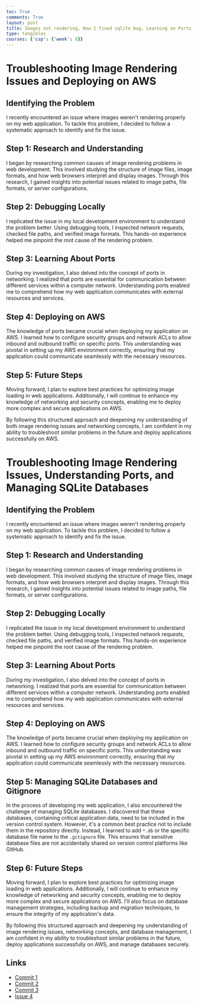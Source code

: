 ```yaml
---
toc: True
comments: True
layout: post
title: Images not rendering, How I fixed sqlite bug, Learning on Ports
type: tangibles
courses: {'csp': {'week': 8}}
---
```


# Troubleshooting Image Rendering Issues and Deploying on AWS

## Identifying the Problem
I recently encountered an issue where images weren't rendering properly on my web application. To tackle this problem, I decided to follow a systematic approach to identify and fix the issue.

## Step 1: Research and Understanding
I began by researching common causes of image rendering problems in web development. This involved studying the structure of image files, image formats, and how web browsers interpret and display images. Through this research, I gained insights into potential issues related to image paths, file formats, or server configurations.

## Step 2: Debugging Locally
I replicated the issue in my local development environment to understand the problem better. Using debugging tools, I inspected network requests, checked file paths, and verified image formats. This hands-on experience helped me pinpoint the root cause of the rendering problem.

## Step 3: Learning About Ports
During my investigation, I also delved into the concept of ports in networking. I realized that ports are essential for communication between different services within a computer network. Understanding ports enabled me to comprehend how my web application communicates with external resources and services.

## Step 4: Deploying on AWS
The knowledge of ports became crucial when deploying my application on AWS. I learned how to configure security groups and network ACLs to allow inbound and outbound traffic on specific ports. This understanding was pivotal in setting up my AWS environment correctly, ensuring that my application could communicate seamlessly with the necessary resources.

## Step 5: Future Steps
Moving forward, I plan to explore best practices for optimizing image loading in web applications. Additionally, I will continue to enhance my knowledge of networking and security concepts, enabling me to deploy more complex and secure applications on AWS.

By following this structured approach and deepening my understanding of both image rendering issues and networking concepts, I am confident in my ability to troubleshoot similar problems in the future and deploy applications successfully on AWS.

# Troubleshooting Image Rendering Issues, Understanding Ports, and Managing SQLite Databases

## Identifying the Problem
I recently encountered an issue where images weren't rendering properly on my web application. To tackle this problem, I decided to follow a systematic approach to identify and fix the issue.

## Step 1: Research and Understanding
I began by researching common causes of image rendering problems in web development. This involved studying the structure of image files, image formats, and how web browsers interpret and display images. Through this research, I gained insights into potential issues related to image paths, file formats, or server configurations.

## Step 2: Debugging Locally
I replicated the issue in my local development environment to understand the problem better. Using debugging tools, I inspected network requests, checked file paths, and verified image formats. This hands-on experience helped me pinpoint the root cause of the rendering problem.

## Step 3: Learning About Ports
During my investigation, I also delved into the concept of ports in networking. I realized that ports are essential for communication between different services within a computer network. Understanding ports enabled me to comprehend how my web application communicates with external resources and services.

## Step 4: Deploying on AWS
The knowledge of ports became crucial when deploying my application on AWS. I learned how to configure security groups and network ACLs to allow inbound and outbound traffic on specific ports. This understanding was pivotal in setting up my AWS environment correctly, ensuring that my application could communicate seamlessly with the necessary resources.

## Step 5: Managing SQLite Databases and Gitignore
In the process of developing my web application, I also encountered the challenge of managing SQLite databases. I discovered that these databases, containing critical application data, need to be included in the version control system. However, it's a common best practice not to include them in the repository directly. Instead, I learned to add `*.db` or the specific database file name to the `.gitignore` file. This ensures that sensitive database files are not accidentally shared on version control platforms like GitHub.

## Step 6: Future Steps
Moving forward, I plan to explore best practices for optimizing image loading in web applications. Additionally, I will continue to enhance my knowledge of networking and security concepts, enabling me to deploy more complex and secure applications on AWS. I'll also focus on database management strategies, including backup and migration techniques, to ensure the integrity of my application's data.

By following this structured approach and deepening my understanding of image rendering issues, networking concepts, and database management, I am confident in my ability to troubleshoot similar problems in the future, deploy applications successfully on AWS, and manage databases securely.

## Links
- [Commit 1](https://github.com/will-w-cheng/Frontend-influencer-innovator/commit/85a3429c5d264813555b3d25ebd7b24f0b97e5b2)
- [Commit 2](https://github.com/Saaras859/Team-Influencer-Innovators/commit/78986eaeb063379a19f9c6d10011cdd87a1f62f7)
- [Commit 3](https://github.com/Saaras859/Team-Influencer-Innovators/commit/5ebfcef15439ef72d2bbcad65041a7634011ff7b)
- [Issue 4](https://github.com/Saaras859/Team-Influencer-Innovators/issues/4)


